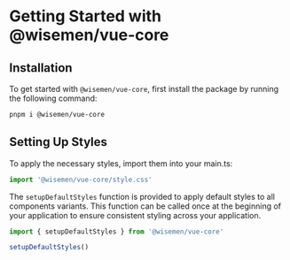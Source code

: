 # Getting Started with @wisemen/vue-core

## Installation

To get started with `@wisemen/vue-core`, first install the package by running the following command:

```bash
pnpm i @wisemen/vue-core
```

## Setting Up Styles

To apply the necessary styles, import them into your main.ts:
```ts
import '@wisemen/vue-core/style.css'
```

The `setupDefaultStyles` function is provided to apply default styles to all components variants. This function can be called once at the beginning of your application to ensure consistent styling across your application.


```ts
import { setupDefaultStyles } from '@wisemen/vue-core'

setupDefaultStyles()
```
